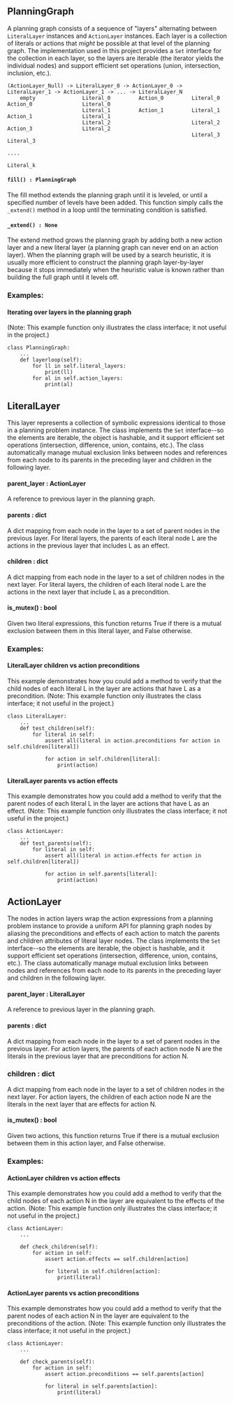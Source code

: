 
## PlanningGraph
A planning graph consists of a sequence of "layers" alternating between `LiteralLayer` instances and `ActionLayer` instances. Each layer is a collection of literals or actions that _might_ be possible at that level of the planning graph. The implementation used in this project provides a `Set` interface for the collection in each layer, so the layers are iterable (the iterator yields the individual nodes) and support efficient set operations (union, intersection, inclusion, etc.).

```
(ActionLayer_Null) -> LiteralLayer_0 -> ActionLayer_0 -> LiteralLayer_1 -> ActionLayer_1 -> ... -> LiteralLayer_N
    empty               Literal_0         Action_0         Literal_0         Action_0                Literal_0
                        Literal_1         Action_1         Literal_1         Action_1                Literal_1
                        Literal_2                          Literal_2         Action_3                Literal_2
                                                           Literal_3                                 Literal_3
                                                                                                        ....
                                                                                                     Literal_k
```

#### `fill() : PlanningGraph`

The fill method extends the planning graph until it is leveled, or until a specified number of levels have been added. This function simply calls the `_extend()` method in a loop until the terminating condition is satisfied.

#### `_extend() : None`

The extend method grows the planning graph by adding both a new action layer and a new literal layer (a planning graph can never end on an action layer). When the planning graph will be used by a search heuristic, it is usually more efficient to construct the planning graph layer-by-layer because it stops immediately when the heuristic value is known rather than building the full graph until it levels off.

### Examples:

#### Iterating over layers in the planning graph
(Note: This example function only illustrates the class interface; it not useful in the project.)
```
class PlanningGraph:
    ...
    def layerloop(self):
        for ll in self.literal_layers:
            print(ll)
        for al in self.action_layers:
            print(al)
```


## LiteralLayer
This layer represents a collection of symbolic expressions identical to those in a planning problem instance. The class implements the `Set` interface--so the elements are iterable, the object is hashable, and it support efficient set operations (intersection, difference, union, contains, etc.). The class automatically manage mutual exclusion links between nodes and references from each node to its parents in the preceding layer and children in the following layer.

#### parent_layer : ActionLayer
A reference to previous layer in the planning graph.

#### parents : dict
A dict mapping from each node in the layer to a set of parent nodes in the previous layer. For literal layers, the parents of each literal node L are the actions in the previous layer that includes L as an effect.

#### children : dict
A dict mapping from each node in the layer to a set of children nodes in the next layer. For literal layers, the children of each literal node L are the actions in the next layer that include L as a precondition.

#### is_mutex() : bool
Given two literal expressions, this function returns True if there is a mutual exclusion between them in this literal layer, and False otherwise.

### Examples:

#### LiteralLayer children vs action preconditions
This example demonstrates how you could add a method to verify that the child nodes of each literal L in the layer are actions that have L as a precondition. (Note: This example function only illustrates the class interface; it not useful in the project.)
```
class LiteralLayer:
    ...
    def test_children(self):
        for literal in self:
            assert all(literal in action.preconditions for action in self.children[literal])

            for action in self.children[literal]:
                print(action)
```

#### LiteralLayer parents vs action effects
This example demonstrates how you could add a method to verify that the parent nodes of each literal L in the layer are actions that have L as an effect. (Note: This example function only illustrates the class interface; it not useful in the project.)
```
class ActionLayer:
    ...
    def test_parents(self):
        for literal in self:
            assert all(literal in action.effects for action in self.children[literal])

            for action in self.parents[literal]:
                print(action)
```


## ActionLayer

The nodes in action layers wrap the action expressions from a planning problem instance to provide a uniform API for planning graph nodes by aliasing the preconditions and effects of each action to match the parents and children attributes of literal layer nodes. The class implements the `Set` interface--so the elements are iterable, the object is hashable, and it support efficient set operations (intersection, difference, union, contains, etc.). The class automatically manage mutual exclusion links between nodes and references from each node to its parents in the preceding layer and children in the following layer.

#### parent_layer : LiteralLayer
A reference to previous layer in the planning graph.

#### parents : dict
A dict mapping from each node in the layer to a set of parent nodes in the previous layer. For action layers, the parents of each action node N are the literals in the previous layer that are preconditions for action N.

### children : dict

A dict mapping from each node in the layer to a set of children nodes in the next layer. For action layers, the children of each action node N are the literals in the next layer that are effects for action N.

#### is_mutex() : bool
Given two actions, this function returns True if there is a mutual exclusion between them in this action layer, and False otherwise.


### Examples:

#### ActionLayer children vs action effects
This example demonstrates how you could add a method to verify that the child nodes of each action N in the layer are equivalent to the effects of the action. (Note: This example function only illustrates the class interface; it not useful in the project.)
```
class ActionLayer:
    ...

    def check_children(self):
        for action in self:
            assert action.effects == self.children[action]

            for literal in self.children[action]:
                print(literal)
```

#### ActionLayer parents vs action preconditions
This example demonstrates how you could add a method to verify that the parent nodes of each action N in the layer are equivalent to the preconditions of the action. (Note: This example function only illustrates the class interface; it not useful in the project.)
```
class ActionLayer:
    ...

    def check_parents(self):
        for action in self:
            assert action.preconditions == self.parents[action]

            for literal in self.parents[action]:
                print(literal)
```
